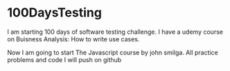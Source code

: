 # 100DaysTesting

I am starting 100 days of software testing challenge.
I have a udemy course on Buisness Analysis: How to write use cases.

Now I am going to start The Javascript course by john smilga.
All practice problems and code I will push on github
